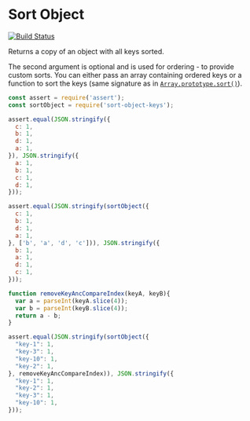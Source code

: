 # Sort Object



[![Build Status](https://travis-ci.org/keithamus/sort-object-keys.svg)](https://travis-ci.org/keithamus/sort-object-keys)

Returns a copy of an object with all keys sorted.

The second argument is optional and is used for ordering - to provide custom sorts. You can either pass an array containing ordered keys or a function to sort the keys (same signature as in [`Array.prototype.sort()`](https://developer.mozilla.org/en-US/docs/Web/JavaScript/Reference/Global_Objects/Array/sort)).

```js
const assert = require('assert');
const sortObject = require('sort-object-keys');

assert.equal(JSON.stringify({
  c: 1,
  b: 1,
  d: 1,
  a: 1,
}), JSON.stringify({
  a: 1,
  b: 1,
  c: 1,
  d: 1,
}));

assert.equal(JSON.stringify(sortObject({
  c: 1,
  b: 1,
  d: 1,
  a: 1,
}, ['b', 'a', 'd', 'c'])), JSON.stringify({
  b: 1,
  a: 1,
  d: 1,
  c: 1,
}));

function removeKeyAncCompareIndex(keyA, keyB){
  var a = parseInt(keyA.slice(4));
  var b = parseInt(keyB.slice(4));
  return a - b;
}

assert.equal(JSON.stringify(sortObject({
  "key-1": 1,
  "key-3": 1,
  "key-10": 1,
  "key-2": 1,
}, removeKeyAncCompareIndex)), JSON.stringify({
  "key-1": 1,
  "key-2": 1,
  "key-3": 1,
  "key-10": 1,
}));
```
